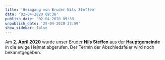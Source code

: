 ```yaml
---
title: 'Heimgang von Bruder Nils Steffen'
date: '02-04-2020 09:38'
publish_date: '02-04-2020 09:38'
unpublish_date: '29-04-2020 23:59'
show_sidebar: false
---
```


Am **2. April 2020** wurde unser Bruder **Nils Steffen** aus der **Hauptgemeinde** in die ewige Heimat abgerufen. Der Termin der Abschiedsfeier wird noch bekanntgegeben.
